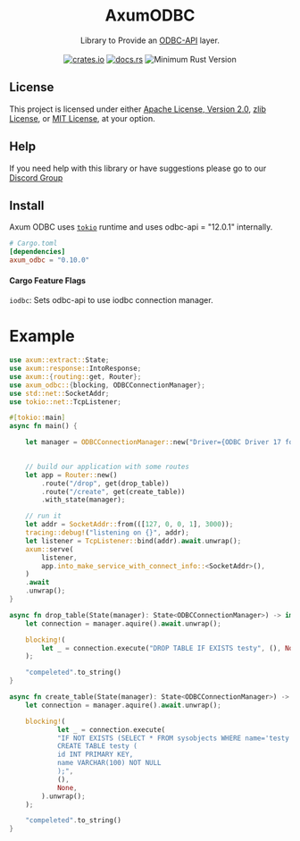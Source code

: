 <h1 align="center">
    AxumODBC
</h1>
<div align="center">
    Library to Provide an <a href="https://github.com/pacman82/odbc-api">ODBC-API</a> layer.
</div>
<br />
<div align="center">
    <a href="https://crates.io/crates/axum_odbc"><img src="https://img.shields.io/crates/v/axum_odbc?style=plastic" alt="crates.io"></a>
    <a href="https://docs.rs/axum_odbc"><img src="https://docs.rs/axum_odbc/badge.svg" alt="docs.rs"></a>
    <img src="https://img.shields.io/badge/min%20rust-1.60-green.svg" alt="Minimum Rust Version">
</div>

## License

This project is licensed under either [Apache License, Version 2.0](LICENSE-APACHE), [zlib License](LICENSE-ZLIB), or [MIT License](LICENSE-MIT), at your option.

## Help

If you need help with this library or have suggestions please go to our [Discord Group](https://discord.gg/gVXNDwpS3Z)

## Install

Axum ODBC uses [`tokio`] runtime and uses odbc-api = "12.0.1" internally.

[`tokio`]: https://github.com/tokio-rs/tokio

```toml
# Cargo.toml
[dependencies]
axum_odbc = "0.10.0"
```

#### Cargo Feature Flags
`iodbc`: Sets odbc-api to use iodbc connection manager.

# Example

```rust no_run
use axum::extract::State;
use axum::response::IntoResponse;
use axum::{routing::get, Router};
use axum_odbc::{blocking, ODBCConnectionManager};
use std::net::SocketAddr;
use tokio::net::TcpListener;

#[tokio::main]
async fn main() {

    let manager = ODBCConnectionManager::new("Driver={ODBC Driver 17 for SQL Server};Server=localhost;UID=SA;PWD=My@Test@Password1;", 5);

    
    // build our application with some routes
    let app = Router::new()
        .route("/drop", get(drop_table))
        .route("/create", get(create_table))
        .with_state(manager);

    // run it
    let addr = SocketAddr::from(([127, 0, 0, 1], 3000));
    tracing::debug!("listening on {}", addr);
    let listener = TcpListener::bind(addr).await.unwrap();
    axum::serve(
        listener,
        app.into_make_service_with_connect_info::<SocketAddr>(),
    )
    .await
    .unwrap();
}

async fn drop_table(State(manager): State<ODBCConnectionManager>) -> impl IntoResponse {
    let connection = manager.aquire().await.unwrap();

    blocking!(
        let _ = connection.execute("DROP TABLE IF EXISTS testy", (), None).unwrap();
    );

    "compeleted".to_string()
}

async fn create_table(State(manager): State<ODBCConnectionManager>) -> impl IntoResponse {
    let connection = manager.aquire().await.unwrap();

    blocking!(
            let _ = connection.execute(
            "IF NOT EXISTS (SELECT * FROM sysobjects WHERE name='testy' AND xtype='U')
            CREATE TABLE testy (
            id INT PRIMARY KEY,
            name VARCHAR(100) NOT NULL
            );",
            (),
            None,
        ).unwrap();
    );

    "compeleted".to_string()
}
```

